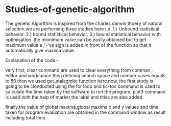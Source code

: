 # Studies-of-genetic-algorithm

The genetic Algorithm is inspired from the charles darwin thoery of natural selection.we are performing three studies here i.e. 1.) Unbound statistical behavior. 
2.) bound statistical behavior. 3.) bound statistical behavior with optimisation.
the minnimum value can be easily obtained but to get maximum value a ,'-'ve sign is added in front of the function so that it automatically give maxima value.

Explanation of the code:-

very first, clear command are used to clear everything from comman , editor and workspace.then defining search space and number cases equals to 50.then we used get_stalagmite function here.now, the first study is going to be cionducted using the for loop and tic-toc command is used to calculate the time taken by the software to run the program.
plot3 command is used with the help of marker,the label and titles are also added.

finally,the value of global maxima,global maxima x and y values and time taken for program evaluation are obtained in the command window as result including total time.
